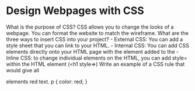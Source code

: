 # Design Webpages with CSS
What is the purpose of CSS? CSS allows you to change the looks of a webpage. You can format the website to match the wireframe.
What are the three ways to insert CSS into your project?
    - External CSS: You can add a style sheet that you can link to your HTML.
    - Internal CSS: You can add CSS elements directly onto your HTML page with the <style></style> element added to the <head>
    - Inline CSS: to change individual elements on the HTML, you can add style= within the HTML element (<h1 style=>)
Write an example of a CSS rule that would give all <p> elements red text.
p {
    color: red;
}